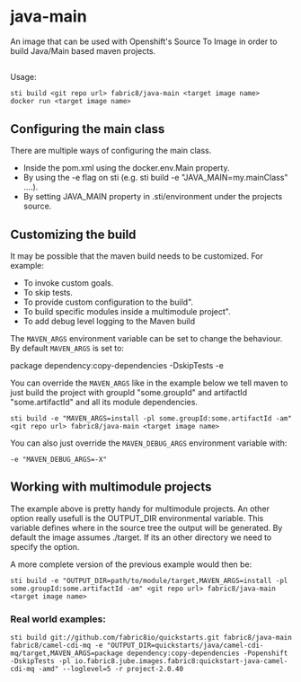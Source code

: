 # java-main

An image that can be used with Openshift's Source To Image in order to build Java/Main based maven projects.

##
Usage:

	sti build <git repo url> fabric8/java-main <target image name>
	docker run <target image name>

## Configuring the main class

There are multiple ways of configuring the main class.

- Inside the pom.xml using the docker.env.Main property.
- By using the -e flag on sti (e.g. sti build -e "JAVA_MAIN=my.mainClass" ....).
- By setting JAVA_MAIN property in .sti/environment under the projects source.

## Customizing the build

It may be possible that the maven build needs to be customized. For example:

- To invoke custom goals.
- To skip tests.
- To provide custom configuration to the build".
- To build specific modules inside a multimodule project".
- To add debug level logging to the Maven build

The `MAVEN_ARGS` environment variable can be set to change the behaviour. By
default `MAVEN_ARGS` is set to:

  package dependency:copy-dependencies -DskipTests -e

You can override the `MAVEN_ARGS` like in the example below we tell maven to just build the project with groupId "some.groupId" and artifactId "some.artifactId" and all its module dependencies.

	sti build -e "MAVEN_ARGS=install -pl some.groupId:some.artifactId -am" <git repo url> fabric8/java-main <target image name>

You can also just override the `MAVEN_DEBUG_ARGS` environment variable with:

    -e "MAVEN_DEBUG_ARGS=-X"

## Working with multimodule projects
The example above is pretty handy for multimodule projects. An other option really usefull is the OUTPUT_DIR environmental variable. This variable defines where in the source tree the output will be generated. By default the image assumes ./target. If its an other directory we need to specify the option.

A more complete version of the previous example would then be:

	sti build -e "OUTPUT_DIR=path/to/module/target,MAVEN_ARGS=install -pl some.groupId:some.artifactId -am" <git repo url> fabric8/java-main <target image name>

### Real world examples:

	sti build git://github.com/fabric8io/quickstarts.git fabric8/java-main fabric8/camel-cdi-mq -e "OUTPUT_DIR=quickstarts/java/camel-cdi-mq/target,MAVEN_ARGS=package dependency:copy-dependencies -Popenshift -DskipTests -pl io.fabric8.jube.images.fabric8:quickstart-java-camel-cdi-mq -amd" --loglevel=5 -r project-2.0.40


